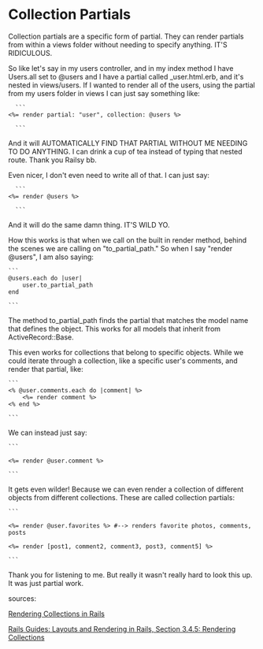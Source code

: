 <h1>Collection Partials</h1>

<p>Collection partials are a specific form of partial. They can render partials from within a views folder without needing to specify anything. IT'S RIDICULOUS.</p>

<p>So like let's say in my users controller, and in my index method I have Users.all set to @users and I have a partial called _user.html.erb, and it's nested in views/users. If I wanted to render all of the users, using the partial from my users folder in views I can just say something like:</p>

	  ```
	<%= render partial: "user", collection: @users %>

	  ```

<p>And it will AUTOMATICALLY FIND THAT PARTIAL WITHOUT ME NEEDING TO DO ANYTHING. I can drink a cup of tea instead of typing that nested route. Thank you Railsy bb.</p>

<p>Even nicer, I don't even need to write all of that. I can just say:</p>

	  ```
	<%= render @users %>

	  ```
<p>And it will do the same damn thing. IT'S WILD YO.</p>

<p>How this works is that when we call on the built in render method, behind the scenes we are calling on "to_partial_path." So when I say "render @users", I am also saying:</p>

	```
 	@users.each do |user|
 		user.to_partial_path
 	end

 	```
<p>The method to_partial_path finds the partial that matches the model name that defines the object. This works for all models that inherit from ActiveRecord::Base.</p>

<p>This even works for collections that belong to specific objects. While we could iterate through a collection, like a specific user's comments, and render that partial, like:</p>

	```
	<% @user.comments.each do |comment| %>
  		<%= render comment %>
	<% end %>

 	```

<p>We can instead just say:</p>


	```

 	<%= render @user.comment %>

  	```

<p>It gets even wilder! Because we can even render a collection of different objects from different collections. These are called collection partials:</p>


	```

 	<%= render @user.favorites %> #--> renders favorite photos, comments, posts

 	<%= render [post1, comment2, comment3, post3, comment5] %>

  	```
<p>Thank you for listening to me. But really it wasn't really hard to look this up. It was just partial work.</p>

<p>sources:</p>

<p><a href="https://robots.thoughtbot.com/rendering-collections-in-rails">Rendering Collections in Rails</a></p>
<p><a href="http://guides.rubyonrails.org/layouts_and_rendering.html">Rails Guides: Layouts and Rendering in Rails, Section 3.4.5: Rendering Collections</a></p>